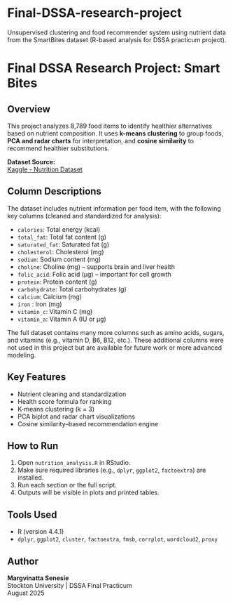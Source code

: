 # Final-DSSA-research-project

Unsupervised clustering and food recommender system using nutrient data from the SmartBites dataset (R-based analysis for DSSA practicum project).

# Final DSSA Research Project: Smart Bites

## Overview
This project analyzes 8,789 food items to identify healthier alternatives based on nutrient composition. It uses **k-means clustering** to group foods, **PCA and radar charts** for interpretation, and **cosine similarity** to recommend healthier substitutions.

**Dataset Source:**  
[Kaggle - Nutrition Dataset](https://www.kaggle.com/datasets/gokulprasantht/nutrition-dataset)

## Column Descriptions
The dataset includes nutrient information per food item, with the following key columns (cleaned and standardized for analysis):

- `calories`: Total energy (kcal)
- `total_fat`: Total fat content (g)
- `saturated_fat`: Saturated fat (g)
- `cholesterol`: Cholesterol (mg)
- `sodium`: Sodium content (mg)
- `choline`: Choline (mg) – supports brain and liver health
- `folic_acid`: Folic acid (µg) – important for cell growth
- `protein`: Protein content (g)
- `carbohydrate`: Total carbohydrates (g)
- `calcium`: Calcium (mg)
- `iron` : Iron (mg)
- `vitamin_c`: Vitamin C (mg)
- `vitamin_a`: Vitamin A (IU or µg)

The full dataset contains many more columns such as amino acids, sugars, and vitamins (e.g., vitamin D, B6, B12, etc.). These additional columns were not used in this project but are available for future work or more advanced modeling.

## Key Features
- Nutrient cleaning and standardization
- Health score formula for ranking
- K-means clustering (k = 3)
- PCA biplot and radar chart visualizations
- Cosine similarity–based recommendation engine

## How to Run
1. Open `nutrition_analysis.R` in RStudio.
2. Make sure required libraries (e.g., `dplyr`, `ggplot2`, `factoextra`) are installed.
3. Run each section or the full script.
4. Outputs will be visible in plots and printed tables.

## Tools Used
- R (version 4.4.1)
- `dplyr`, `ggplot2`, `cluster`, `factoextra`, `fmsb`, `corrplot`, `wordcloud2`, `proxy`

## Author
**Margvinatta Senesie**  
Stockton University | DSSA Final Practicum  
August 2025
